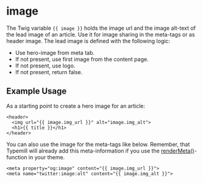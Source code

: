 # image

The Twig variable `{{ image }}` holds the image url and the image alt-text of the lead image of an article. Use it for image sharing in the meta-tags or as header image. The lead image is defined with the following logic:

* Use hero-image from meta tab.
* If not present, use first image from the content page.
* If not present, use logo. 
* If not present, return false.

## Example Usage

As a starting point to create a hero image for an article:

```
<header>
  <img url="{{ image.img_url }}" alt="image.img_alt">
  <h1>{{ title }}</h1>
</header>
```


You can also use the image for the meta-tags like below. Remember, that Typemill will already add this meta-information if you use the [renderMeta()](/theme-developers/theme-functions/rendermeta)-function in your theme.

````
<meta property="og:image" content="{{ image.img_url }}">
<meta name="twitter:image:alt" content="{{ image.img_alt }}">
````

